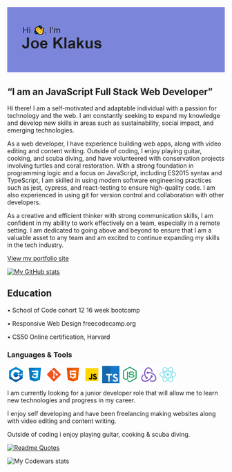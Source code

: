 
<img src="header.png">

<h2>“I am an JavaScript Full Stack Web Developer”</h2>

Hi there! I am a self-motivated and adaptable individual with a passion for technology and the web. I am constantly seeking to expand my knowledge and develop new skills in areas such as sustainability, social impact, and emerging technologies.

As a web developer, I have experience building web apps, along with video editing and content writing. Outside of coding, I enjoy playing guitar, cooking, and scuba diving, and have volunteered with conservation projects involving turtles and coral restoration. With a strong foundation in programming logic and a focus on JavaScript, including ES2015 syntax and TypeScript, I am skilled in using modern software engineering practices such as jest, cypress, and react-testing to ensure high-quality code. I am also experienced in using git for version control and collaboration with other developers.

As a creative and efficient thinker with strong communication skills, I am confident in my ability to work effectively on a team, especially in a remote setting. I am dedicated to going above and beyond to ensure that I am a valuable asset to any team and am excited to continue expanding my skills in the tech industry.

[View my portfolio site](https://jklakus.live)

[![My GitHub stats](https://github-readme-stats-git-masterrstaa-rickstaa.vercel.app/api?username=JojokCreator&show_icons=true&theme=radical)]()

<h2>Education</h2>

 • School of Code cohort 12 16 week bootcamp 

 • Responsive Web Design freecodecamp.org

 • CS50 Online certification, Harvard

<h3 align="left">Languages & Tools</h3>
<p align="left">
<a href="your link" target="blank"><img align="center" src="cpp.png" alt="" height="40" width="40" /></a>
<a href="your link" target="blank"><img align="center" src="css.png" alt="" height="40" width="40" /></a>
<a href="your link" target="blank"><img align="center" src="git.png" alt="" height="40" width="40" /></a>
<a href="your link" target="blank"><img align="center" src="html.png" alt="" height="40" width="40" /></a>
<a href="your link" target="blank"><img align="center" src="javascript.png" alt="" height="40" width="40" /></a>
<a href="your link" target="blank"><img align="center" src="typescript.png" alt="" height="40" width="40" /></a>
<a href="your link" target="blank"><img align="center" src="node.png" alt="" height="40" width="40" /></a>
<a href="your link" target="blank"><img align="center" src="redux.png" alt="" height="40" width="40" /></a>
<a href="your link" target="blank"><img align="center" src="react.png" alt="" height="40" width="40" /></a>
</p>


I am currently looking for a junior 
developer role that will allow me to learn 
new technologies and progress in my 
career.


I enjoy self developing and have been 
freelancing making websites along with 
video editing and content writing.


Outside of coding i enjoy playing guitar, 
cooking & scuba diving. 

[![Readme Quotes](https://quotes-github-readme.vercel.app/api?type=horizontal&theme=dark)](https://github.com/piyushsuthar/github-readme-quotes)

![My Codewars stats](https://www.codewars.com/users/JojokCreator/badges/large)
